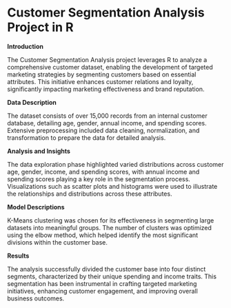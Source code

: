 # Customer Segmentation Analysis Project in R


**Introduction**

The Customer Segmentation Analysis project leverages R to analyze a comprehensive customer dataset, enabling the development of targeted marketing strategies by segmenting customers based on essential attributes. This initiative enhances customer relations and loyalty, significantly impacting marketing effectiveness and brand reputation.

**Data Description**

The dataset consists of over 15,000 records from an internal customer database, detailing age, gender, annual income, and spending scores. Extensive preprocessing included data cleaning, normalization, and transformation to prepare the data for detailed analysis.

**Analysis and Insights**

The data exploration phase highlighted varied distributions across customer age, gender, income, and spending scores, with annual income and spending scores playing a key role in the segmentation process. Visualizations such as scatter plots and histograms were used to illustrate the relationships and distributions across these attributes.

**Model Descriptions**

K-Means clustering was chosen for its effectiveness in segmenting large datasets into meaningful groups. The number of clusters was optimized using the elbow method, which helped identify the most significant divisions within the customer base.

**Results**

The analysis successfully divided the customer base into four distinct segments, characterized by their unique spending and income traits. This segmentation has been instrumental in crafting targeted marketing initiatives, enhancing customer engagement, and improving overall business outcomes.
